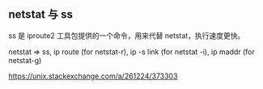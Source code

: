 ## netstat 与 ss

ss 是 iproute2 工具包提供的一个命令，用来代替 netstat，执行速度更快。

netstat => ss, ip route (for netstat-r), ip -s link (for netstat -i), ip maddr (for netstat-g)

https://unix.stackexchange.com/a/261224/373303
